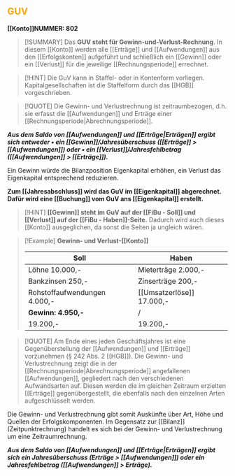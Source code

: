 ## <font color = "orange">GUV</font>

**[[Konto]]NUMMER: $802$**

> [!SUMMARY]
> Das **GUV steht für Gewinn-und-Verlust-Rechnung**. In diesem [[Konto]] werden alle [[Erträge]] und [[Aufwendungen]] aus den [[Erfolgskonten]] aufgeführt und schließlich ein [[Gewinn]] oder ein [[Verlust]] für die jeweilige [[Rechnungsperiode]] errechnet. 

>[!HINT]
>Die GuV kann in Staffel- oder in Kontenform vorliegen.
>Kapitalgesellschaften ist die Staffelform durch das [[HGB]] vorgeschrieben.

>[!QUOTE]
>Die Gewinn- und Verlustrechnung ist zeitraumbezogen, d.h. sie erfasst die [[Aufwendungen]] und Erträge einer [[Rechnungsperiode|Abrechnungsperiode]].
>
***Aus dem Saldo von [[Aufwendungen]] und [[Erträge|Erträgen]] ergibt sich entweder 
▪ ein [[Gewinn]]/Jahresüberschuss ([[Erträge]] > [[Aufwendungen]]) oder 
▪ ein [[Verlust]]/Jahresfehlbetrag ([[Aufwendungen]] > [[Erträge]]).***
>
Ein Gewinn würde die Bilanzposition Eigenkapital erhöhen, ein Verlust das Eigenkapital entsprechend reduzieren.

**Zum [[Jahresabschluss]] wird das GuV im [[Eigenkapital]] abgerechnet. Dafür wird eine [[Buchung]] vom GuV ans [[Eigenkapital]] erstellt.**

>[!HINT]
>**[[Gewinn]] steht im GuV auf der [[FiBu - Soll]] und [[Verlust]] auf der [[FiBu - Haben]]-Seite.** 
>Dadurch wird auch dieses [[Konto]] ausgeglichen, da sonst die Seiten ja ungleich wären.

>[!Example]
>**Gewinn- und Verlust-[[Konto]]**
>
>Soll | Haben
>---|---
>Löhne 10.000,- | Mieterträge 2.000,-
>Bankzinsen 250,- | Zinserträge 200,-
>Rohstoffaufwendungen 4.000,- | [[Umsatzerlöse]] 17.000,-
>**Gewinn: 4.950,-** | /
>19.200,- | 19.200,-

>[!QUOTE]
>Am Ende eines jeden Geschäftsjahres ist eine Gegenüberstellung der [[Aufwendungen]] und [[Erträge]] vorzunehmen (§ 242 Abs. 2 [[HGB]]). Die Gewinn- und Verlustrechnung zeigt die in der [[Rechnungsperiode|Abrechnungsperiode]] angefallenen [[Aufwendungen]], gegliedert nach den verschiedenen Aufwandsarten auf. Diesen werden die im gleichen Zeitraum erzielten [[Erträge]] gegenübergestellt, die ebenfalls nach den einzelnen Arten aufgeschlüsselt werden.
>
Die Gewinn- und Verlustrechnung gibt somit Auskünfte über Art, Höhe und Quellen der Erfolgskomponenten. Im Gegensatz zur [[Bilanz]] (Zeitpunktrechnung) handelt es sich bei der Gewinn- und Verlustrechnung um eine Zeitraumrechnung.
>
***Aus dem Saldo von [[Aufwendungen]] und [[Erträge|Erträgen]] ergibt sich ein Jahresüberschuss (Erträge > [[Aufwendungen]]) oder ein Jahresfehlbetrag ([[Aufwendungen]] > Erträge).***